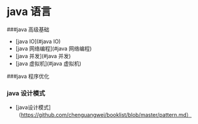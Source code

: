 java 语言
====================

###java 高级基础
* [java IO](#java IO)
* [java 网络编程](#java 网络编程)
* [java 并发](#java 并发)
* [java 虚拟机](#java 虚拟机)



###java 程序优化



### java 设计模式
* [java设计模式]（https://github.com/chenguangwei/booklist/blob/master/pattern.md）